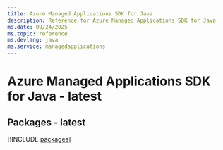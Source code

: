 ```yaml
---
title: Azure Managed Applications SDK for Java
description: Reference for Azure Managed Applications SDK for Java
ms.date: 09/24/2025
ms.topic: reference
ms.devlang: java
ms.service: managedapplications
---
```

# Azure Managed Applications SDK for Java - latest
## Packages - latest
[!INCLUDE [packages](managed-applications-index.md)]